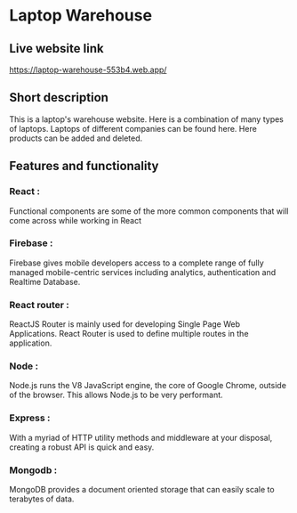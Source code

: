 # Laptop Warehouse

## Live website link

https://laptop-warehouse-553b4.web.app/

## Short description 

This is a laptop's warehouse website. Here is a combination of many types of laptops. Laptops of different companies can be found here. Here products can be added and deleted.


## Features and functionality

### React : 
Functional components are some of the more common components that will come across while working in React

### Firebase : 
Firebase gives mobile developers access to a complete range of fully managed mobile-centric services including analytics, authentication and Realtime Database.

### React router : 
ReactJS Router is mainly used for developing Single Page Web Applications. React Router is used to define multiple routes in the application.

### Node : 
Node.js runs the V8 JavaScript engine, the core of Google Chrome, outside of the browser. This allows Node.js to be very performant.

### Express : 
With a myriad of HTTP utility methods and middleware at your disposal, creating a robust API is quick and easy.

### Mongodb : 
MongoDB provides a document oriented storage that can easily scale to terabytes of data.

